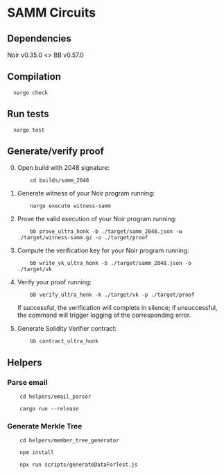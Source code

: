 # SAMM Circuits

## Dependencies

Noir v0.35.0 <> BB v0.57.0

## Compilation

```
  nargo check
```

## Run tests

```
  nargo test
```

## Generate/verify proof
0. Open build with 2048 signature:
    ```
        cd builds/samm_2048
    ```

1. Generate witness of your Noir program running:
    ```
        nargo execute witness-samm
    ```

2. Prove the valid execution of your Noir program running:
    ```
        bb prove_ultra_honk -b ./target/samm_2048.json -w ./target/witness-samm.gz -o ./target/proof
    ```

3. Compute the verification key for your Noir program running:
    ```
        bb write_vk_ultra_honk -b ./target/samm_2048.json -o ./target/vk
    ```

4. Verify your proof running:
    ```
        bb verify_ultra_honk -k ./target/vk -p ./target/proof
    ```
    If successful, the verification will complete in silence; if unsuccessful, the command will trigger logging of the corresponding error.

5. Generate Solidity Verifier contract:
    ```
        bb contract_ultra_honk
    ```

## Helpers

### Parse email

``` 
    cd helpers/email_parser
```

```
    cargo run --release
```

### Generate Merkle Tree

``` 
    cd helpers/member_tree_generator
```

```
    npm install
```

```
    npx run scripts/generateDataForTest.js
```